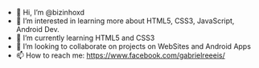 - 👋 Hi, I’m @bizinhoxd
- 👀 I’m interested in learning more about HTML5, CSS3, JavaScript, Android Dev.
- 🌱 I’m currently learning HTML5 and CSS3
- 💞️ I’m looking to collaborate on projects on WebSites and Android Apps
- 📫 How to reach me: https://www.facebook.com/gabrielreeeis/

<!---
bizinhoxd/bizinhoxd is a ✨ special ✨ repository because its `README.md` (this file) appears on your GitHub profile.
You can click the Preview link to take a look at your changes.
--->
